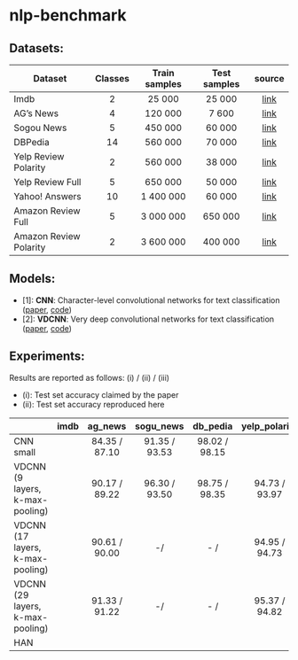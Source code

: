 # nlp-benchmark

## Datasets:
| Dataset                | Classes | Train samples | Test samples | source |
|------------------------|:---------:|:---------------:|:--------------:|:--------:|
| Imdb                   |    2    |    25 000     |     25 000   |[link](https://s3.eu-west-2.amazonaws.com/ardalan.mehrani.datasets/imdb_csv.tar.gz)|
| AG’s News              |    4    |    120 000    |     7 600    |[link](https://drive.google.com/drive/u/0/folders/0Bz8a_Dbh9Qhbfll6bVpmNUtUcFdjYmF2SEpmZUZUcVNiMUw1TWN6RDV3a0JHT3kxLVhVR2M)|
| Sogou News             |    5    |    450 000    |    60 000    |[link](https://drive.google.com/drive/u/0/folders/0Bz8a_Dbh9Qhbfll6bVpmNUtUcFdjYmF2SEpmZUZUcVNiMUw1TWN6RDV3a0JHT3kxLVhVR2M)|
| DBPedia                |    14   |    560 000    |    70 000    |[link](https://drive.google.com/drive/u/0/folders/0Bz8a_Dbh9Qhbfll6bVpmNUtUcFdjYmF2SEpmZUZUcVNiMUw1TWN6RDV3a0JHT3kxLVhVR2M)|
| Yelp Review Polarity   |    2    |    560 000    |    38 000    |[link](https://drive.google.com/drive/u/0/folders/0Bz8a_Dbh9Qhbfll6bVpmNUtUcFdjYmF2SEpmZUZUcVNiMUw1TWN6RDV3a0JHT3kxLVhVR2M)|
| Yelp Review Full       |    5    |    650 000    |    50 000    |[link](https://drive.google.com/drive/u/0/folders/0Bz8a_Dbh9Qhbfll6bVpmNUtUcFdjYmF2SEpmZUZUcVNiMUw1TWN6RDV3a0JHT3kxLVhVR2M)|
| Yahoo! Answers         |    10   |   1 400 000   |    60 000    |[link](https://drive.google.com/drive/u/0/folders/0Bz8a_Dbh9Qhbfll6bVpmNUtUcFdjYmF2SEpmZUZUcVNiMUw1TWN6RDV3a0JHT3kxLVhVR2M)|
| Amazon Review Full     |    5    |   3 000 000   |    650 000   |[link](https://drive.google.com/drive/u/0/folders/0Bz8a_Dbh9Qhbfll6bVpmNUtUcFdjYmF2SEpmZUZUcVNiMUw1TWN6RDV3a0JHT3kxLVhVR2M)|
| Amazon Review Polarity |    2    |   3 600 000   |    400 000   |[link](https://drive.google.com/drive/u/0/folders/0Bz8a_Dbh9Qhbfll6bVpmNUtUcFdjYmF2SEpmZUZUcVNiMUw1TWN6RDV3a0JHT3kxLVhVR2M)|


## Models:
 - [1]: **CNN**: Character-level convolutional networks for text classification ([paper](https://arxiv.org/abs/1509.01626), [code]())  
 - [2]: **VDCNN**: Very deep convolutional networks for text classification ([paper](https://arxiv.org/abs/1606.01781), [code]())  


## Experiments:
Results are reported as follows:  (i) / (ii) / (iii)
 - (i): Test set accuracy claimed by the paper  
 - (ii): Test set accuracy reproduced here  

|                                 | imdb |       ag_news  |     sogu_news     |      db_pedia      | yelp_polarity | yelp_review   | yahoo_answer | amazon_review | amazon_polarity |
|---------------------------------|------|:--------------:|:-----------------:|:------------------:|:-------------:|:-------------:|:------------:|:-------------:|:---------------:|
|CNN small                        |      | 84.35 / 87.10  | 91.35 / 93.53     | 98.02 / 98.15      |               |               |              |               |                 |
|VDCNN (9 layers, k-max-pooling)  |      | 90.17 / 89.22  | 96.30 / 93.50     | 98.75 / 98.35      | 94.73 / 93.97 | 61.96 / 61.18 |              |               |                 |
|VDCNN (17 layers, k-max-pooling) |      | 90.61 / 90.00  |      -/           | - /                | 94.95 / 94.73 | 62.59 /       |              |               |                 |
|VDCNN (29 layers, k-max-pooling) |      | 91.33 / 91.22  |      -/           | - /                | 95.37 / 94.82 | 63.00 /       |              |               |                 |
|    HAN                          |      |                |                   |                    |               |               |              |               |                 |